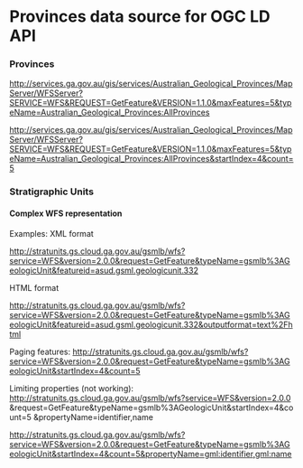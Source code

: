 # Provinces data source for OGC LD API


### Provinces
http://services.ga.gov.au/gis/services/Australian_Geological_Provinces/MapServer/WFSServer?SERVICE=WFS&REQUEST=GetFeature&VERSION=1.1.0&maxFeatures=5&typeName=Australian_Geological_Provinces:AllProvinces

http://services.ga.gov.au/gis/services/Australian_Geological_Provinces/MapServer/WFSServer?SERVICE=WFS&REQUEST=GetFeature&VERSION=1.1.0&maxFeatures=5&typeName=Australian_Geological_Provinces:AllProvinces&startIndex=4&count=5

### Stratigraphic Units
#### Complex WFS representation
Examples: XML format

http://stratunits.gs.cloud.ga.gov.au/gsmlb/wfs?service=WFS&version=2.0.0&request=GetFeature&typeName=gsmlb%3AGeologicUnit&featureid=asud.gsml.geologicunit.332

HTML format

http://stratunits.gs.cloud.ga.gov.au/gsmlb/wfs?service=WFS&version=2.0.0&request=GetFeature&typeName=gsmlb%3AGeologicUnit&featureid=asud.gsml.geologicunit.332&outputformat=text%2Fhtml


Paging features:
http://stratunits.gs.cloud.ga.gov.au/gsmlb/wfs?service=WFS&version=2.0.0&request=GetFeature&typeName=gsmlb%3AGeologicUnit&startIndex=4&count=5

Limiting properties (not working):
http://stratunits.gs.cloud.ga.gov.au/gsmlb/wfs?service=WFS&version=2.0.0
    &request=GetFeature&typeName=gsmlb%3AGeologicUnit&startIndex=4&count=5
    &propertyName=identifier,name
    
http://stratunits.gs.cloud.ga.gov.au/gsmlb/wfs?service=WFS&version=2.0.0&request=GetFeature&typeName=gsmlb%3AGeologicUnit&startIndex=4&count=5&propertyName=gml:identifier,gml:name
